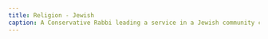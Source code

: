 ```yaml
---
title: Religion - Jewish
caption: A Conservative Rabbi leading a service in a Jewish community center.
---
```

